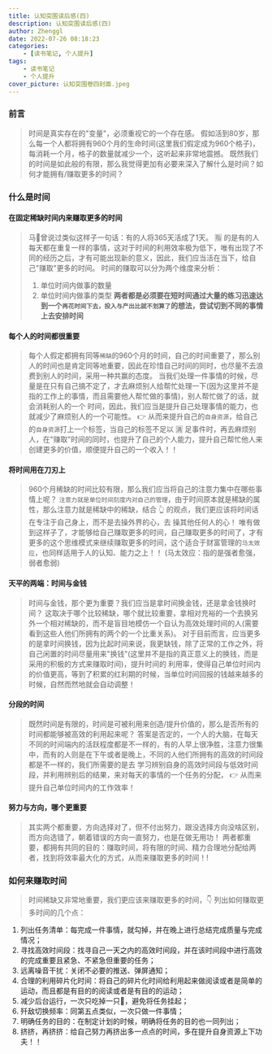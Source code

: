 ```yaml
---
title: 认知突围读后感(四)
description: 认知突围读后感(四)
author: Zhenggl
date: 2022-07-26 08:18:23
categories:
    - [读书笔记, 个人提升]
tags:
    - 读书笔记
    - 个人提升
cover_picture: 认知突围卷四封面.jpeg
---
```


### 前言
> 时间是真实存在的"变量"，必须重视它的一个存在感。
> 假如活到80岁，那么每一个人都将拥有960个月的生命时间(这里我们假定成为960个格子)，每消耗一个月，格子的数量就减少一个，这听起来非常地震撼。
> 既然我们的时间是如此般的有限，那么我觉得更加有必要来深入了解什么是时间？如何才能拥有/赚取更多的时间？

### 什么是时间

#### 在固定稀缺时间内来赚取更多的时间
> 马👨曾说过类似这样子一句话：有的人将365天活成了1天。
> :u6307: 的是有的人每天都在重复一样的事情，这对于时间的利用效率极为低下，唯有出现了不同的经历之后，才有可能出现新的意义，因此，我们应当活在当下，给自己"赚取"更多的时间。
> 时间的赚取可以分为两个维度来分析：
> 1. 单位时间内做事的数量
> 2. 单位时间内做事的类型
> **两者都是必须要在短时间通过大量的练习迅速达到一个`再花时间下去，投入与产出比就不划算了`的想法，尝试切到不同的事情上去安排时间**

#### 每个人的时间都很重要
> 每个人假定都拥有同等`稀缺`的960个月的时间，自己的时间重要了，那么别人的时间也是肯定同等地重要，因此在珍惜自己时间的同时，也尽量不去浪费到别人的时间，采用一种共赢的态度。
> 当我们处理一件事情的时候，尽量是在只有自己搞不定了，才去麻烦别人给帮忙处理一下(因为这里并不是指的工作上的事情，而且需要他人帮忙做的事情)，别人帮忙做了的话，就会消耗别人的一个
> 时间，因此，我们应当是提升自己处理事情的能力，也就减少了麻烦别人的一个可能性。 :point_right: 从而来提升自己的`自身资源`，给自己的`自身资源`打上一个标签，当自己的标签不足以
> :u6e80: 足事件时，再去麻烦别人，在"赚取"时间的同时，也提升了自己的个人能力，提升自己帮忙他人来创建更多的价值，顺便提升自己的一个收入！！

#### 将时间用在刀刃上
> 960个月稀缺的时间比较有限，那么我们应当将自己的注意力集中在哪些事情上呢？
> `注意力就是单位时间刻度内对自己的管理`，由于时间原本就是稀缺的属性，那么注意力就是稀缺中的稀缺，结合 :point_up_2: 的观点，我们更应该将时间话在专注于自己身上，而不是去操外界的心，去
> 操其他任何人的心！
> 唯有做到这样子了，才能够给自己赚取更多的时间，自己赚取更多的时间了，才有更多的这个思维模式来继续赚取更多的时间，这个适合于财富管理的`马太效应`，也同样适用于人的认知、能力之上！！
> (马太效应：指的是强者愈强，弱者愈弱)

#### 天平的两端：时间与金钱
> 时间与金钱，那个更为重要？我们应当是拿时间换金钱，还是拿金钱换时间？
> 这取决于哪个比较稀缺，哪个就比较重要，拿相对充裕的一个去换另外一个相对稀缺的，而不是盲目地模仿一个自认为高效处理时间的人(需要看到这些人他们所拥有的两个的一个比重关系)。
> 对于目前而言，应当更多的是拿时间换钱，因为比起时间来说，我更缺钱，除了正常的工作之外，将自己闲置的时间尽量用来"换钱"(这里并不是指的真正意义上的换钱，而是采用的积极的方式来赚取时间)，提升时间的
> 利用率，使得自己单位时间内的价值更高，等到了积累的红利期的时候，当单位时间回报的钱越来越多的时候，自然而然地就会自动调整！

#### 分段的时间
> 既然时间是有限的，时间是可被利用来创造/提升价值的，那么是否所有的时间都能够被高效的利用起来呢？
> 答案是否定的，一个人的大脑，在每天不同的时间端内的活跃程度都是不一样的，有的人早上很净胜，注意力很集中，而有的人则是在下午或者是晚上，不同的人他们所拥有的高效的时间段都是不一样的，我们所需要的是去
> 学习辨别自身的高效时间段与低效时间段，并利用辨别后的结果，来对每天的事情的一个任务的分配， :point_right: 从而来提升自己单位时间内的工作效率！

#### 努力与方向，哪个更重要
> 其实两个都重要，方向选择对了，但不付出努力，跟没选择方向没啥区别，而方向选错了，朝着错误的方向一直努力，也是在做无用功！
> 两者都重要，都拥有共同的目的：赚取时间，将有限的时间、精力合理地分配给两者，找到将效率最大化的方式，从而来赚取更多的时间！!

### 如何来赚取时间
> 时间稀缺又非常地重要，我们更应该来赚取更多的时间，:point_down: 列出如何赚取更多时间的几个点：

1. 列出任务清单：每完成一件事情，就勾掉，并在晚上进行总结完成质量与完成情况；
2. 寻找高效时间段：找寻自己一天之内的高效时间段，并在该时间段中进行高效的完成重要且紧急、不紧急但重要的任务；
3. 远离噪音干扰：关闭不必要的推送、弹屏通知；
4. 合理的利用碎片化时间：将自己的碎片化时间给利用起来做阅读或者是简单的运动，而且都是有目的的阅读或者是有目的的运动；
5. 减少后台运行，一次只吃掉一只🐸，避免将任务挂起；
6. 歼敌切换频率：同第五点类似，一次只做一件事情；
7. 明确任务的目的：在制定计划的时候，明确将任务的目的也一同列出；
8. 挤挤，再挤挤：给自己努力再挤出多一点点的时间，多在提升自身资源上下功夫！！
